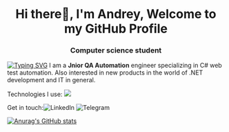 <h1 align="center">Hi there👋, I'm Andrey, Welcome to my GitHub Profile</h1>
<h3 align="center">Computer science student</h3>

[![Typing SVG](https://readme-typing-svg.herokuapp.com?color=000000&lines=About+me)](https://github.com/YANOVSK1Y)
I am a **Jnior QA Automation** engineer specializing in C# web test automation.
Also interested in new products in the world of .NET development and IT in general.

Technologies I use:
![](https://github-profile-summary-cards.vercel.app/api/cards/most-commit-language?username=YANOVSK1Y&theme=solarized_dark)

Get in touch:![LinkedIn](https://www.linkedin.com/in/andrey-yanovskiy-014ba51b1) ![Telegram](https://t.me/YANOVSK1Y)

[![Anurag's GitHub stats](https://github-readme-stats.vercel.app/api?username=YANOVSK1Y)](https://github.com/YANOVSK1Y/github-readme-stats)

